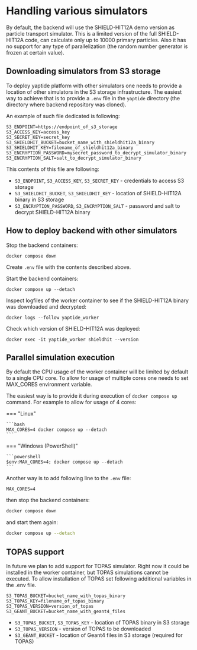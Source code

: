# Handling various simulators

By default, the backend will use the SHIELD-HIT12A demo version as particle transport simulator.
This is a limited version of the full SHIELD-HIT12A code, can calculate only up to 10000 primary particles.
Also it has no support for any type of parallelization (the random number generator is frozen at certain value).

## Downloading simulators from S3 storage

To deploy yaptide platform with other simulators one needs to provide a location of other simulators in the S3 storage infrastructure.
The easiest way to achieve that is to provide a `.env` file in the `yaptide` directory (the directory where backend repository was cloned).

An example of such file dedicated is following:

```
S3_ENDPOINT=https://endpoint_of_s3_storage
S3_ACCESS_KEY=access_key
S3_SECRET_KEY=secret_key
S3_SHIELDHIT_BUCKET=bucket_name_with_shieldhit12a_binary
S3_SHIELDHIT_KEY=filename_of_shieldhit12a_binary
S3_ENCRYPTION_PASSWORD=mysecret_password_to_decrypt_simulator_binary
S3_ENCRYPTION_SALT=salt_to_decrypt_simulator_binary
```

This contents of this file are following:

* `S3_ENDPOINT`, `S3_ACCESS_KEY`, `S3_SECRET_KEY` - credentials to access S3 storage
* `S3_SHIELDHIT_BUCKET`, `S3_SHIELDHIT_KEY` - location of SHIELD-HIT12A binary in S3 storage
* `S3_ENCRYPTION_PASSWORD`, `S3_ENCRYPTION_SALT` - password and salt to decrypt SHIELD-HIT12A binary

## How to deploy backend with other simulators

Stop the backend containers:

```
docker compose down
```

Create `.env` file with the contents described above.

Start the backend containers:

```
docker compose up --detach
```

Inspect logfiles of the worker container to see if the SHIELD-HIT12A binary was downloaded and decrypted:

```
docker logs --follow yaptide_worker
```

Check which version of SHIELD-HIT12A was deployed:

```
docker exec -it yaptide_worker shieldhit --version
```

## Parallel simulation execution

By default the CPU usage of the worker container will be limited by default to a single CPU core.
To allow for usage of multiple cores one needs to set MAX_CORES environment variable.

The easiest way is to provide it during execution of `docker compose up` command. For example to allow for usage of 4 cores:

=== "Linux"

    ```bash
    MAX_CORES=4 docker compose up --detach
    ```

=== "Windows (PowerShell)"

    ```powershell
    $env:MAX_CORES=4; docker compose up --detach
    ```

Another way is to add following line to the `.env` file:

```
MAX_CORES=4
```

then stop the backend containers:

```bash
docker compose down
```

and start them again:

```bash
docker compose up --detach
```

## TOPAS support
In future we plan to add support for TOPAS simulator. Right now it could be installed in the worker container, but TOPAS simulations cannot be executed. To allow installation of TOPAS set following additional variables in the .env file.

```
S3_TOPAS_BUCKET=bucket_name_with_topas_binary
S3_TOPAS_KEY=filename_of_topas_binary
S3_TOPAS_VERSION=version_of_topas
S3_GEANT_BUCKET=bucket_name_with_geant4_files
```

* `S3_TOPAS_BUCKET`, `S3_TOPAS_KEY` - location of TOPAS binary in S3 storage
* `S3_TOPAS_VERSION` - version of TOPAS to be downloaded
* `S3_GEANT_BUCKET` - location of Geant4 files in S3 storage (required for TOPAS)
